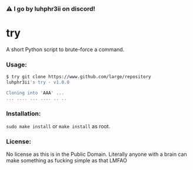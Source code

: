 ### ⚠️  I go by __luhphr3ii__ on discord!

# try
A short Python script to brute-force a command.

### Usage:
```sh
$ try git clone https://www.github.com/large/repository
luhphr3ii's try - v1.0.0

Cloning into 'AAA' ...
... .... ... .... .. ..
```

### Installation:
`sudo make install` or `make install` as root.

### License:
No license as this is in the Public Domain. Literally anyone with a brain can make something as fucking simple as that LMFAO
